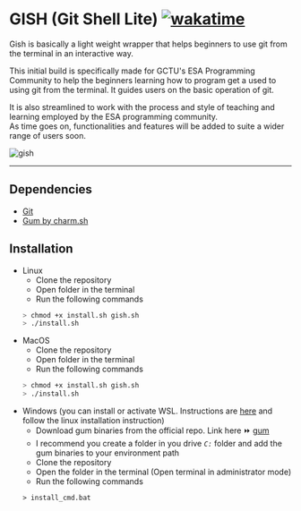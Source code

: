 # GISH (Git Shell Lite) [![wakatime](https://wakatime.com/badge/user/9657174f-2430-4dfd-aaef-2b316eb71a36/project/056ee404-9d7d-4840-a4d4-32d76d258663.svg)](https://wakatime.com/badge/user/9657174f-2430-4dfd-aaef-2b316eb71a36/project/056ee404-9d7d-4840-a4d4-32d76d258663)

Gish is basically a light weight wrapper that helps beginners to use git from the terminal in an interactive way.  

This initial build is specifically made for GCTU's ESA Programming Community to help the beginners learning how to program get a used to using git from the terminal. It guides users on the basic operation of git.  

It is also streamlined to work with the process and style of teaching and learning employed by the ESA programming community.  
As time goes on, functionalities and features will be added to suite a wider range of users soon.

![gish](https://i.ibb.co/R21Jwr7/gish-eg.png)

<hr>

## Dependencies
- [Git](https://git-scm.com/)
- [Gum by charm.sh](https://github.com/charmbracelet/gum)

## Installation
- Linux
    - Clone the repository
    - Open folder in the terminal
    - Run the following commands
    ```bash
    > chmod +x install.sh gish.sh
    > ./install.sh
    ```
- MacOS
    - Clone the repository
    - Open folder in the terminal
    - Run the following commands
    ```bash
    > chmod +x install.sh gish.sh
    > ./install.sh
    ```
- Windows (you can install or activate WSL. Instructions are [here](https://microsoft.com) and follow the linux installation instruction)
    - Download gum binaries from the official repo. Link here ⏩ [gum](https://github.com/charmbracelet/gum/releases/tag/v0.5.0)
    - I recommend you create a folder in you drive *`C:`* folder and add the gum binaries to your environment path 
    - Clone the repository
    - Open the folder in the terminal (Open terminal in administrator mode)
    - Run the following commands
    ```batch
    > install_cmd.bat
    ```

